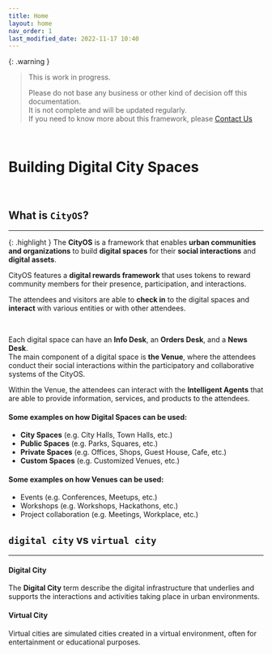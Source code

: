 ```yaml
---
title: Home
layout: home
nav_order: 1
last_modified_date: 2022-11-17 10:40
---
```


{: .warning }
>This is work in progress.
>
>Please do not base any business or other kind of decision off this documentation.   
>It is not complete and will be updated regularly.  
>If you need to know more about this framework, please [Contact Us]

&nbsp;

# Building Digital City Spaces

&nbsp;

## What is `CityOS`?

----------------

{: .highlight }
The **CityOS** is a framework that enables **urban communities and organizations** to build **digital spaces** for their **social interactions** and **digital assets**.

CityOS features a **digital rewards framework** that uses tokens to reward community members for their presence, participation, and interactions.

The attendees and visitors are able to **check in** to the digital spaces and **interact** with various entities or with other attendees.

&nbsp;

Each digital space can have an **Info Desk**, an **Orders Desk**, and a **News Desk**.   
The main component of a digital space is **the Venue**, where the attendees conduct their social interactions within the participatory and collaborative systems of the CityOS.    

Within the Venue, the attendees can interact with the **Intelligent Agents** that are able to provide information, services, and products to the attendees.


#### Some examples on how **Digital Spaces** can be used:

- **City Spaces** (e.g. City Halls, Town Halls, etc.)
- **Public Spaces** (e.g. Parks, Squares, etc.)
- **Private Spaces** (e.g. Offices, Shops, Guest House, Cafe, etc.)
- **Custom Spaces** (e.g. Customized Venues, etc.)



#### Some examples on how **Venues** can be used:

- Events (e.g. Conferences, Meetups, etc.)
- Workshops (e.g. Workshops, Hackathons, etc.)
- Project collaboration (e.g. Meetings, Workplace, etc.)


## `digital city` vs `virtual city`

------------------

#### Digital City

The **Digital City** term describe the digital infrastructure that underlies and supports the interactions and activities taking place in urban environments.

#### Virtual City

Virtual cities are simulated cities created in a virtual environment, often for entertainment or educational purposes.

[Contact Us]: /pages/contact.html "Contact Us"

